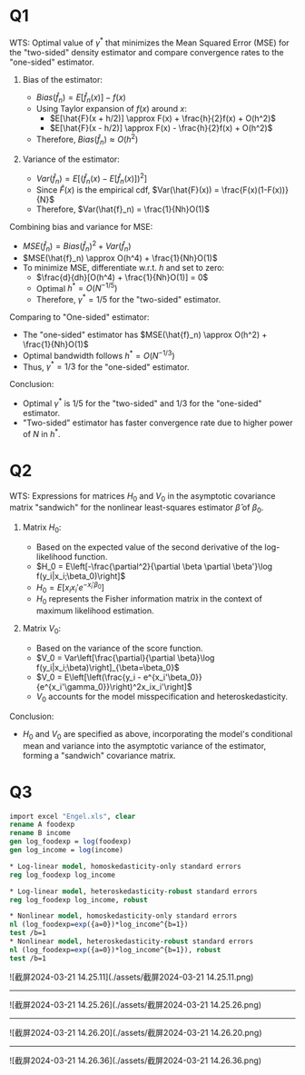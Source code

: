 # Q1

WTS: Optimal value of $\gamma^*$ that minimizes the Mean Squared Error (MSE) for the "two-sided" density estimator and compare convergence rates to the "one-sided" estimator.

1. Bias of the estimator:
   - $Bias(\hat{f}_n) = E[\hat{f}_n(x)] - f(x)$
   - Using Taylor expansion of $f(x)$ around $x$:
     - $E[\hat{F}(x + h/2)] \approx F(x) + \frac{h}{2}f(x) + O(h^2)$
     - $E[\hat{F}(x - h/2)] \approx F(x) - \frac{h}{2}f(x) + O(h^2)$
   - Therefore, $Bias(\hat{f}_n) \approx O(h^2)$

2. Variance of the estimator:
   - $Var(\hat{f}_n) = E[(\hat{f}_n(x) - E[\hat{f}_n(x)])^2]$
   - Since $\hat{F}(x)$ is the empirical cdf, $Var(\hat{F}(x)) = \frac{F(x)(1-F(x))}{N}$
   - Therefore, $Var(\hat{f}_n) = \frac{1}{Nh}O(1)$

Combining bias and variance for MSE:
- $MSE(\hat{f}_n) = Bias(\hat{f}_n)^2 + Var(\hat{f}_n)$
- $MSE(\hat{f}_n) \approx O(h^4) + \frac{1}{Nh}O(1)$
- To minimize MSE, differentiate w.r.t. $h$ and set to zero:
  - $\frac{d}{dh}[O(h^4) + \frac{1}{Nh}O(1)] = 0$
  - Optimal $h^* = O(N^{-1/5})$
  - Therefore, $\gamma^* = 1/5$ for the "two-sided" estimator.

Comparing to "One-sided" estimator:

- The "one-sided" estimator has $MSE(\hat{f}_n) \approx O(h^2) + \frac{1}{Nh}O(1)$
- Optimal bandwidth follows $h^* = O(N^{-1/3})$
- Thus, $\gamma^* = 1/3$ for the "one-sided" estimator.

Conclusion:
- Optimal $\gamma^*$ is $1/5$ for the "two-sided" and $1/3$ for the "one-sided" estimator.
- "Two-sided" estimator has faster convergence rate due to higher power of $N$ in $h^*$.

# Q2

WTS: Expressions for matrices $H_0$ and $V_0$ in the asymptotic covariance matrix "sandwich" for the nonlinear least-squares estimator $\hat{\beta}$ of $\beta_0$.

1. Matrix $H_0$:
   - Based on the expected value of the second derivative of the log-likelihood function.
   - $H_0 = E\left[-\frac{\partial^2}{\partial \beta \partial \beta'}\log f(y_i|x_i;\beta_0)\right]$
   - $H_0 = E\left[x_ix_i'e^{-x_i'\beta_0}\right]$
   - $H_0$ represents the Fisher information matrix in the context of maximum likelihood estimation.

2. Matrix $V_0$:
   - Based on the variance of the score function.
   - $V_0 = Var\left[\frac{\partial}{\partial \beta}\log f(y_i|x_i;\beta)\right]_{\beta=\beta_0}$
   - $V_0 = E\left[\left(\frac{y_i - e^{x_i'\beta_0}}{e^{x_i'\gamma_0}}\right)^2x_ix_i'\right]$
   - $V_0$ accounts for the model misspecification and heteroskedasticity.

Conclusion:
- $H_0$ and $V_0$ are specified as above, incorporating the model's conditional mean and variance into the asymptotic variance of the estimator, forming a "sandwich" covariance matrix.

# Q3

```stata
import excel "Engel.xls", clear
rename A foodexp
rename B income
gen log_foodexp = log(foodexp)
gen log_income = log(income)

* Log-linear model, homoskedasticity-only standard errors
reg log_foodexp log_income

* Log-linear model, heteroskedasticity-robust standard errors
reg log_foodexp log_income, robust

* Nonlinear model, homoskedasticity-only standard errors
nl (log_foodexp=exp({a=0})*log_income^{b=1})
test /b=1
* Nonlinear model, heteroskedasticity-robust standard errors
nl (log_foodexp=exp({a=0})*log_income^{b=1}), robust
test /b=1
```

![截屏2024-03-21 14.25.11](./assets/截屏2024-03-21 14.25.11.png)

---

![截屏2024-03-21 14.25.26](./assets/截屏2024-03-21 14.25.26.png)

---



![截屏2024-03-21 14.26.20](./assets/截屏2024-03-21 14.26.20.png)

---

![截屏2024-03-21 14.26.36](./assets/截屏2024-03-21 14.26.36.png)